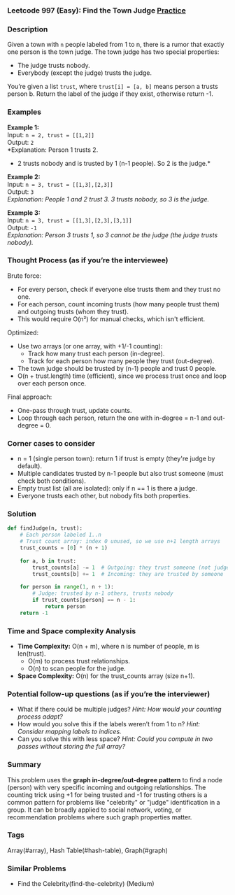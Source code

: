### Leetcode 997 (Easy): Find the Town Judge [Practice](https://leetcode.com/problems/find-the-town-judge)

### Description  
Given a town with `n` people labeled from 1 to n, there is a rumor that exactly one person is the town judge. The town judge has two special properties:
- The judge trusts nobody.
- Everybody (except the judge) trusts the judge.

You’re given a list `trust`, where `trust[i] = [a, b]` means person a trusts person b. Return the label of the judge if they exist, otherwise return -1.

### Examples  

**Example 1:**  
Input: `n = 2, trust = [[1,2]]`  
Output: `2`  
*Explanation: Person 1 trusts 2.  
- 2 trusts nobody and is trusted by 1 (n-1 people). So 2 is the judge.*

**Example 2:**  
Input: `n = 3, trust = [[1,3],[2,3]]`  
Output: `3`  
*Explanation: People 1 and 2 trust 3. 3 trusts nobody, so 3 is the judge.*

**Example 3:**  
Input: `n = 3, trust = [[1,3],[2,3],[3,1]]`  
Output: `-1`  
*Explanation: Person 3 trusts 1, so 3 cannot be the judge (the judge trusts nobody).*

### Thought Process (as if you’re the interviewee)  
Brute force:  
- For every person, check if everyone else trusts them and they trust no one.
- For each person, count incoming trusts (how many people trust them) and outgoing trusts (whom they trust).
- This would require O(n²) for manual checks, which isn't efficient.

Optimized:  
- Use two arrays (or one array, with +1/-1 counting):
  - Track how many trust each person (in-degree).
  - Track for each person how many people they trust (out-degree).
- The town judge should be trusted by (n-1) people and trust 0 people.
- O(n + trust.length) time (efficient), since we process trust once and loop over each person once.

Final approach:  
- One-pass through trust, update counts.
- Loop through each person, return the one with in-degree = n-1 and out-degree = 0.

### Corner cases to consider  
- n = 1 (single person town): return 1 if trust is empty (they're judge by default).
- Multiple candidates trusted by n-1 people but also trust someone (must check both conditions).
- Empty trust list (all are isolated): only if n == 1 is there a judge.
- Everyone trusts each other, but nobody fits both properties.

### Solution

```python
def findJudge(n, trust):
    # Each person labeled 1..n
    # Trust count array: index 0 unused, so we use n+1 length arrays
    trust_counts = [0] * (n + 1)
    
    for a, b in trust:
        trust_counts[a] -= 1  # Outgoing: they trust someone (not judge)
        trust_counts[b] += 1  # Incoming: they are trusted by someone
    
    for person in range(1, n + 1):
        # Judge: trusted by n-1 others, trusts nobody
        if trust_counts[person] == n - 1:
            return person
    return -1
```

### Time and Space complexity Analysis  

- **Time Complexity:** O(n + m), where n is number of people, m is len(trust).  
  - O(m) to process trust relationships.
  - O(n) to scan people for the judge.
- **Space Complexity:** O(n) for the trust_counts array (size n+1).

### Potential follow-up questions (as if you’re the interviewer)  

- What if there could be multiple judges?
  *Hint: How would your counting process adapt?*
- How would you solve this if the labels weren’t from 1 to n?
  *Hint: Consider mapping labels to indices.*
- Can you solve this with less space?
  *Hint: Could you compute in two passes without storing the full array?*

### Summary
This problem uses the **graph in-degree/out-degree pattern** to find a node (person) with very specific incoming and outgoing relationships. The counting trick using +1 for being trusted and -1 for trusting others is a common pattern for problems like "celebrity" or "judge" identification in a group. It can be broadly applied to social network, voting, or recommendation problems where such graph properties matter.

### Tags
Array(#array), Hash Table(#hash-table), Graph(#graph)

### Similar Problems
- Find the Celebrity(find-the-celebrity) (Medium)